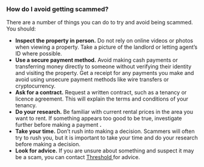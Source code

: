 ###  **How do I avoid getting scammed?**

There are a number of things you can do to try and avoid being scammed. You
should:

  * **Inspect the property in person.** Do not rely on online videos or photos when viewing a property. Take a picture of the landlord or letting agent’s ID where possible. 
  * **Use a secure payment method.** Avoid making cash payments or transferring money directly to someone without verifying their identity and visiting the property. Get a receipt for any payments you make and avoid using unsecure payment methods like wire transfers or cryptocurrency. 
  * **Ask for a contract.** Request a written contract, such as a tenancy or licence agreement. This will explain the terms and conditions of your tenancy. 
  * **Do your research.** Be familiar with current rental prices in the area you want to rent. If something appears too good to be true, investigate further before making a payment **.**
  * **Take your time.** Don’t rush into making a decision. Scammers will often try to rush you, but it is important to take your time and do your research before making a decision. 
  * **Look for advice.** If you are unsure about something and suspect it may be a scam, you can contact [ Threshold ](https://threshold.ie/) for advice. 
